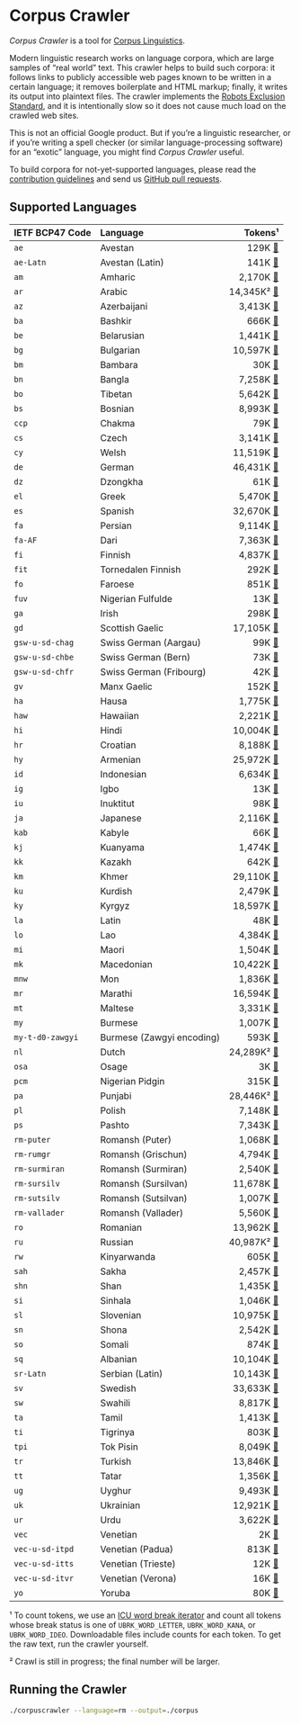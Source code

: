 # Corpus Crawler

_Corpus Crawler_ is a tool for
[Corpus Linguistics](https://en.wikipedia.org/wiki/Corpus_linguistics).

Modern linguistic research works on language corpora, which are large samples of
“real world” text.  This crawler helps to build such corpora: it follows links
to publicly accessible web pages known to be written in a certain language; it
removes boilerplate and HTML markup; finally, it writes its output into
plaintext files.  The crawler implements the
[Robots Exclusion Standard](https://en.wikipedia.org/wiki/Robots_exclusion_standard),
and it is intentionally slow so it does not cause much load on the crawled
web sites.

This is not an official Google product.  But if you’re a linguistic researcher,
or if you’re writing a spell checker (or similar language-processing software)
for an “exotic” language, you might find _Corpus Crawler_ useful.

To build corpora for not-yet-supported languages, please read the
[contribution guidelines](./CONTRIBUTING.md) and send us
[GitHub pull requests](https://help.github.com/categories/collaborating-with-issues-and-pull-requests/).



## Supported Languages

| IETF BCP47 Code     | Language                     |  Tokens¹                                                                           |
| :------------------ | :--------------------------- | ---------------------------------------------------------------------------------: |
| `ae`                | Avestan                      |    129K  [💾](http://www.gstatic.com/i18n/corpora/wordcounts/ae.txt)                |
| `ae-Latn`           | Avestan (Latin)              |    141K  [💾](http://www.gstatic.com/i18n/corpora/wordcounts/ae-Latn.txt)           |
| `am`                | Amharic                      |  2,170K  [💾](http://www.gstatic.com/i18n/corpora/wordcounts/am.txt)                |
| `ar`                | Arabic                       | 14,345K² [💾](http://www.gstatic.com/i18n/corpora/wordcounts/ar.txt)                |
| `az`                | Azerbaijani                  |  3,413K  [💾](http://www.gstatic.com/i18n/corpora/wordcounts/az.txt)                |
| `ba`                | Bashkir                      |    666K  [💾](http://www.gstatic.com/i18n/corpora/wordcounts/ba.txt)                |
| `be`                | Belarusian                   |  1,441K  [💾](http://www.gstatic.com/i18n/corpora/wordcounts/be.txt)                |
| `bg`                | Bulgarian                    | 10,597K  [💾](http://www.gstatic.com/i18n/corpora/wordcounts/bg.txt)                |
| `bm`                | Bambara                      |     30K  [💾](http://www.gstatic.com/i18n/corpora/wordcounts/bm.txt)                |
| `bn`                | Bangla                       |  7,258K  [💾](http://www.gstatic.com/i18n/corpora/wordcounts/bn.txt)                |
| `bo`                | Tibetan                      |  5,642K  [💾](http://www.gstatic.com/i18n/corpora/wordcounts/bo.txt)                |
| `bs`                | Bosnian                      |  8,993K  [💾](http://www.gstatic.com/i18n/corpora/wordcounts/bs.txt)                |
| `ccp`               | Chakma                       |     79K  [💾](http://www.gstatic.com/i18n/corpora/wordcounts/ccp.txt)               |
| `cs`                | Czech                        |  3,141K  [💾](http://www.gstatic.com/i18n/corpora/wordcounts/cs.txt)                |
| `cy`                | Welsh                        | 11,519K  [💾](http://www.gstatic.com/i18n/corpora/wordcounts/cy.txt)                |
| `de`                | German                       | 46,431K  [💾](http://www.gstatic.com/i18n/corpora/wordcounts/de.txt)                |
| `dz`                | Dzongkha                     |     61K  [💾](http://www.gstatic.com/i18n/corpora/wordcounts/dz.txt)                |
| `el`                | Greek                        |  5,470K  [💾](http://www.gstatic.com/i18n/corpora/wordcounts/el.txt)                |
| `es`                | Spanish                      | 32,670K  [💾](http://www.gstatic.com/i18n/corpora/wordcounts/es.txt)                |
| `fa`                | Persian                      |  9,114K  [💾](http://www.gstatic.com/i18n/corpora/wordcounts/fa.txt)                |
| `fa-AF`             | Dari                         |  7,363K  [💾](http://www.gstatic.com/i18n/corpora/wordcounts/fa-AF.txt)             |
| `fi`                | Finnish                      |  4,837K  [💾](http://www.gstatic.com/i18n/corpora/wordcounts/fi.txt)                |
| `fit`               | Tornedalen Finnish           |    292K  [💾](http://www.gstatic.com/i18n/corpora/wordcounts/fit.txt)               |
| `fo`                | Faroese                      |    851K  [💾](http://www.gstatic.com/i18n/corpora/wordcounts/fo.txt)                |
| `fuv`               | Nigerian Fulfulde            |     13K  [💾](http://www.gstatic.com/i18n/corpora/wordcounts/fuv.txt)               |
| `ga`                | Irish                        |    298K  [💾](http://www.gstatic.com/i18n/corpora/wordcounts/ga.txt)                |
| `gd`                | Scottish Gaelic              | 17,105K  [💾](http://www.gstatic.com/i18n/corpora/wordcounts/gd.txt)                |
| `gsw-u-sd-chag`     | Swiss German (Aargau)        |     99K  [💾](http://www.gstatic.com/i18n/corpora/wordcounts/gsw-u-sd-chag.txt)     |
| `gsw-u-sd-chbe`     | Swiss German (Bern)          |     73K  [💾](http://www.gstatic.com/i18n/corpora/wordcounts/gsw-u-sd-chbe.txt)     |
| `gsw-u-sd-chfr`     | Swiss German (Fribourg)      |     42K  [💾](http://www.gstatic.com/i18n/corpora/wordcounts/gsw-u-sd-chfr.txt)     |
| `gv`                | Manx Gaelic                  |    152K  [💾](http://www.gstatic.com/i18n/corpora/wordcounts/gv.txt)                |
| `ha`                | Hausa                        |  1,775K  [💾](http://www.gstatic.com/i18n/corpora/wordcounts/ha.txt)                |
| `haw`               | Hawaiian                     |  2,221K  [💾](http://www.gstatic.com/i18n/corpora/wordcounts/haw.txt)               |
| `hi`                | Hindi                        | 10,004K  [💾](http://www.gstatic.com/i18n/corpora/wordcounts/hi.txt)                |
| `hr`                | Croatian                     |  8,188K  [💾](http://www.gstatic.com/i18n/corpora/wordcounts/hr.txt)                |
| `hy`                | Armenian                     | 25,972K  [💾](http://www.gstatic.com/i18n/corpora/wordcounts/hy.txt)                |
| `id`                | Indonesian                   |  6,634K  [💾](http://www.gstatic.com/i18n/corpora/wordcounts/id.txt)                |
| `ig`                | Igbo                         |     13K  [💾](http://www.gstatic.com/i18n/corpora/wordcounts/ig.txt)                |
| `iu`                | Inuktitut                    |     98K  [💾](http://www.gstatic.com/i18n/corpora/wordcounts/iu.txt)                |
| `ja`                | Japanese                     |  2,116K  [💾](http://www.gstatic.com/i18n/corpora/wordcounts/ja.txt)                |
| `kab`               | Kabyle                       |     66K  [💾](http://www.gstatic.com/i18n/corpora/wordcounts/kab.txt)               |
| `kj`                | Kuanyama                     |  1,474K  [💾](http://www.gstatic.com/i18n/corpora/wordcounts/kj.txt)                |
| `kk`                | Kazakh                       |    642K  [💾](http://www.gstatic.com/i18n/corpora/wordcounts/kk.txt)                |
| `km`                | Khmer                        | 29,110K  [💾](http://www.gstatic.com/i18n/corpora/wordcounts/km.txt)                |
| `ku`                | Kurdish                      |  2,479K  [💾](http://www.gstatic.com/i18n/corpora/wordcounts/ku.txt)                |
| `ky`                | Kyrgyz                       | 18,597K  [💾](http://www.gstatic.com/i18n/corpora/wordcounts/ky.txt)                |
| `la`                | Latin                        |     48K  [💾](http://www.gstatic.com/i18n/corpora/wordcounts/la.txt)                |
| `lo`                | Lao                          |  4,384K  [💾](http://www.gstatic.com/i18n/corpora/wordcounts/lo.txt)                |
| `mi`                | Maori                        |  1,504K  [💾](http://www.gstatic.com/i18n/corpora/wordcounts/mi.txt)                |
| `mk`                | Macedonian                   | 10,422K  [💾](http://www.gstatic.com/i18n/corpora/wordcounts/mk.txt)                |
| `mnw`               | Mon                          |  1,836K  [💾](http://www.gstatic.com/i18n/corpora/wordcounts/mnw.txt)               |
| `mr`                | Marathi                      | 16,594K  [💾](http://www.gstatic.com/i18n/corpora/wordcounts/mr.txt)                |
| `mt`                | Maltese                      |  3,331K  [💾](http://www.gstatic.com/i18n/corpora/wordcounts/mt.txt)                |
| `my`                | Burmese                      |  1,007K  [💾](http://www.gstatic.com/i18n/corpora/wordcounts/my.txt)                |
| `my-t-d0-zawgyi`    | Burmese (Zawgyi encoding)    |    593K  [💾](http://www.gstatic.com/i18n/corpora/wordcounts/my-t-d0-zawgyi.txt)    |
| `nl`                | Dutch                        | 24,289K² [💾](http://www.gstatic.com/i18n/corpora/wordcounts/nl.txt)                |
| `osa`               | Osage                        |      3K  [💾](http://www.gstatic.com/i18n/corpora/wordcounts/osa.txt)               |
| `pcm`               | Nigerian Pidgin              |    315K  [💾](http://www.gstatic.com/i18n/corpora/wordcounts/pcm.txt)               |
| `pa`                | Punjabi                      | 28,446K² [💾](http://www.gstatic.com/i18n/corpora/wordcounts/pa.txt)                |
| `pl`                | Polish                       |  7,148K  [💾](http://www.gstatic.com/i18n/corpora/wordcounts/pl.txt)                |
| `ps`                | Pashto                       |  7,343K  [💾](http://www.gstatic.com/i18n/corpora/wordcounts/ps.txt)                |
| `rm-puter`          | Romansh (Puter)              |  1,068K  [💾](http://www.gstatic.com/i18n/corpora/wordcounts/rm-puter.txt)          |
| `rm-rumgr`          | Romansh (Grischun)           |  4,794K  [💾](http://www.gstatic.com/i18n/corpora/wordcounts/rm-rumgr.txt)          |
| `rm-surmiran`       | Romansh (Surmiran)           |  2,540K  [💾](http://www.gstatic.com/i18n/corpora/wordcounts/rm-surmiran.txt)       |
| `rm-sursilv`        | Romansh (Sursilvan)          | 11,678K  [💾](http://www.gstatic.com/i18n/corpora/wordcounts/rm-sursilv.txt)        |
| `rm-sutsilv`        | Romansh (Sutsilvan)          |  1,007K  [💾](http://www.gstatic.com/i18n/corpora/wordcounts/rm-sutsilv.txt)        |
| `rm-vallader`       | Romansh (Vallader)           |  5,560K  [💾](http://www.gstatic.com/i18n/corpora/wordcounts/rm-vallader.txt)       |
| `ro`                | Romanian                     | 13,962K  [💾](http://www.gstatic.com/i18n/corpora/wordcounts/ro.txt)                |
| `ru`                | Russian                      | 40,987K² [💾](http://www.gstatic.com/i18n/corpora/wordcounts/ru.txt)                |
| `rw`                | Kinyarwanda                  |    605K  [💾](http://www.gstatic.com/i18n/corpora/wordcounts/rw.txt)                |
| `sah`               | Sakha                        |  2,457K  [💾](http://www.gstatic.com/i18n/corpora/wordcounts/sah.txt)               |
| `shn`               | Shan                         |  1,435K  [💾](http://www.gstatic.com/i18n/corpora/wordcounts/shn.txt)               |
| `si`                | Sinhala                      |  1,046K  [💾](http://www.gstatic.com/i18n/corpora/wordcounts/si.txt)                |
| `sl`                | Slovenian                    | 10,975K  [💾](http://www.gstatic.com/i18n/corpora/wordcounts/sl.txt)                |
| `sn`                | Shona                        |  2,542K  [💾](http://www.gstatic.com/i18n/corpora/wordcounts/sn.txt)                |
| `so`                | Somali                       |    874K  [💾](http://www.gstatic.com/i18n/corpora/wordcounts/so.txt)                |
| `sq`                | Albanian                     | 10,104K  [💾](http://www.gstatic.com/i18n/corpora/wordcounts/sq.txt)                |
| `sr-Latn`           | Serbian (Latin)              | 10,143K  [💾](http://www.gstatic.com/i18n/corpora/wordcounts/sr-Latn.txt)           |
| `sv`                | Swedish                      | 33,633K  [💾](http://www.gstatic.com/i18n/corpora/wordcounts/sv.txt)                |
| `sw`                | Swahili                      |  8,817K  [💾](http://www.gstatic.com/i18n/corpora/wordcounts/sw.txt)                |
| `ta`                | Tamil                        |  1,413K  [💾](http://www.gstatic.com/i18n/corpora/wordcounts/ta.txt)                |
| `ti`                | Tigrinya                     |    803K  [💾](http://www.gstatic.com/i18n/corpora/wordcounts/ti.txt)                |
| `tpi`               | Tok Pisin                    |  8,049K  [💾](http://www.gstatic.com/i18n/corpora/wordcounts/tpi.txt)               |
| `tr`                | Turkish                      | 13,846K  [💾](http://www.gstatic.com/i18n/corpora/wordcounts/tr.txt)                |
| `tt`                | Tatar                        |  1,356K  [💾](http://www.gstatic.com/i18n/corpora/wordcounts/tt.txt)                |
| `ug`                | Uyghur                       |  9,493K  [💾](http://www.gstatic.com/i18n/corpora/wordcounts/ug.txt)                |
| `uk`                | Ukrainian                    | 12,921K  [💾](http://www.gstatic.com/i18n/corpora/wordcounts/uk.txt)                |
| `ur`                | Urdu                         |  3,622K  [💾](http://www.gstatic.com/i18n/corpora/wordcounts/ur.txt)                |
| `vec`               | Venetian                     |      2K  [💾](http://www.gstatic.com/i18n/corpora/wordcounts/vec.txt)               |
| `vec-u-sd-itpd`     | Venetian (Padua)             |    813K  [💾](http://www.gstatic.com/i18n/corpora/wordcounts/vec-u-sd-itpd.txt)     |
| `vec-u-sd-itts`     | Venetian (Trieste)           |     12K  [💾](http://www.gstatic.com/i18n/corpora/wordcounts/vec-u-sd-itts.txt)     |
| `vec-u-sd-itvr`     | Venetian (Verona)            |     16K  [💾](http://www.gstatic.com/i18n/corpora/wordcounts/vec-u-sd-itvr.txt)     |
| `yo`                | Yoruba                       |     80K  [💾](http://www.gstatic.com/i18n/corpora/wordcounts/yo.txt)                |

¹ To count tokens, we use an [ICU word break iterator](http://userguide.icu-project.org/boundaryanalysis#TOC-Word-Boundary) and count all tokens whose break status is one of `UBRK_WORD_LETTER`, `UBRK_WORD_KANA`, or `UBRK_WORD_IDEO`. Downloadable files include counts for each token. To get the raw text, run the crawler yourself.

² Crawl is still in progress; the final number will be larger.


## Running the Crawler

```sh
./corpuscrawler --language=rm --output=./corpus
```
